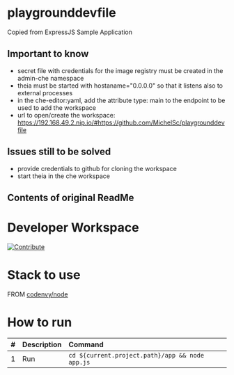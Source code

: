 # playgrounddevfile

Copied from ExpressJS Sample Application

## Important to know

- secret file with credentials for the image registry must be created in the admin-che namespace
- theia must be started with hostaname="0.0.0.0" so that it listens also to external processes
- in the che-editor:yaml, add the attribute type: main to the endpoint to be used to add the workspace
- url to open/create the workspace: https://192.168.49.2.nip.io/#https://github.com/MichelSc/playgrounddevfile

## Issues still to be solved

- provide credentials to github for cloning the workspace
- start theia in the che workspace

## Contents of original ReadMe

# Developer Workspace
[![Contribute](http://beta.codenvy.com/factory/resources/codenvy-contribute.svg)](http://beta.codenvy.com/f?id=r8et9w6vohmqvro8)

# Stack to use

FROM [codenvy/node](https://hub.docker.com/r/codenvy/node/)

# How to run

| #       | Description           | Command  |
| :------------- |:-------------| :-----|
| 1      | Run | `cd ${current.project.path}/app && node app.js` |
